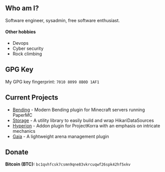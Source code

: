 ## Who am I?
Software engineer, sysadmin, free software enthusiast.

#### Other hobbies
- Devops
- Cyber security
- Rock climbing

## GPG Key
My GPG key fingerprint: `7010 8099 8B0D 1AF1`

## Current Projects
- [Bending](https://github.com/PrimordialMoros/Bending) - Modern Bending plugin for Minecraft servers running PaperMC
- [Storage](https://github.com/PrimordialMoros/Storage) - A utility library to easily build and wrap HikariDataSources
- [Hyperion](https://github.com/PrimordialMoros/Hyperion) - Addon plugin for ProjectKorra with an emphasis on intricate mechanics
- [Gaia](https://github.com/PrimordialMoros/Gaia) - A lightweight arena management plugin

## Donate
**Bitcoin (BTC):** `bc1qvhfcsk7csmn9qne83vkrcuqwf26spk42hf5xkv`
